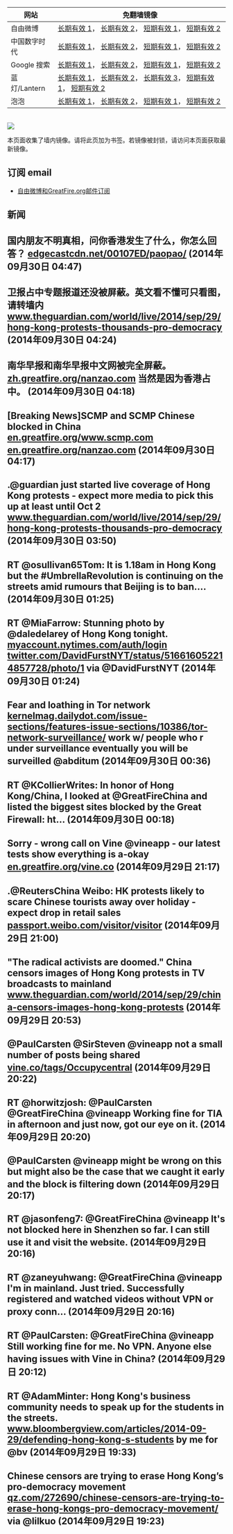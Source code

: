 <table>
    <thead>
        <tr>
            <th>网站</th>
            <th>免翻墙镜像</th>
        </tr>
    </thead>
    <tbody>    
        <tr>
            <td>自由微博</td>
            <td>            
                <a href="https://edgecastcdn.net/00107ED/freeweibo/" target="_BLANK">长期有效 1</a>，            
                <a href="https://objects.dreamhost.com/freeweibo/index.html" target="_BLANK">长期有效 2</a>，            
                <a href="https://fw3.azurewebsites.net" target="_BLANK">短期有效 1</a>，            
                <a href="https://d1stdkq55ggsv7.cloudfront.net" target="_BLANK">短期有效 2</a>
            </td>
        </tr>    
        <tr>
            <td>中国数字时代</td>
            <td>            
                <a href="https://a248.e.akamai.net/f/1/1/1/dci.download.akamai.com/35985/159415/1/c/" target="_BLANK">长期有效 1</a>，            
                <a href="https://objects.dreamhost.com/cdt/index.html" target="_BLANK">长期有效 2</a>，            
                <a href="https://1ff2d.azurewebsites.net" target="_BLANK">短期有效 1</a>，            
                <a href="https://d29jekp4emy41a.cloudfront.net" target="_BLANK">短期有效 2</a>
            </td>
        </tr>    
        <tr>
            <td>Google 搜索</td>
            <td>            
                <a href="https://edgecastcdn.net/00107ED/g/" target="_BLANK">长期有效 1</a>，            
                <a href="https://objects.dreamhost.com/goo/index.html" target="_BLANK">长期有效 2</a>，            
                <a href="https://865ba.azurewebsites.net" target="_BLANK">短期有效 1</a>，            
                <a href="https://d3vv89cvqbrqlq.cloudfront.net" target="_BLANK">短期有效 2</a>
            </td>
        </tr>    
        <tr>
            <td>蓝灯/Lantern</td>
            <td>            
                <a href="https://edgecastcdn.net/00107ED/lantern/" target="_BLANK">长期有效 1</a>，            
                <a href="https://a248.e.akamai.net/f/1/1/1/dci.download.akamai.com/35985/159415/1/l/" target="_BLANK">长期有效 2</a>，            
                <a href="https://objects.dreamhost.com/lantern/index.html" target="_BLANK">长期有效 3</a>，            
                <a href="https://c7511.azurewebsites.net" target="_BLANK">短期有效 1</a>，            
                <a href="https://dx1djqjpnvurw.cloudfront.net" target="_BLANK">短期有效 2</a>
            </td>
        </tr>    
        <tr>
            <td>泡泡</td>
            <td>            
                <a href="https://edgecastcdn.net/00107ED/paopao/" target="_BLANK">长期有效 1</a>，            
                <a href="https://objects.dreamhost.com/paopao/index.html" target="_BLANK">长期有效 2</a>，            
                <a href="https://paopao2.azurewebsites.net" target="_BLANK">短期有效 1</a>，            
                <a href="https://d19ysv8o6fv16v.cloudfront.net" target="_BLANK">短期有效 2</a>
            </td>
        </tr>
    </tbody>
</table>
<br/>
<img src="https://raw.githubusercontent.com/greatfire/z/master/logos.gif" />

本页面收集了墙内镜像。请将此页加为书签。若镜像被封锁，请访问本页面获取最新镜像。

## 订阅 email
* <a href="https://b.us7.list-manage.com/subscribe?u=854fca58782082e0cbdf204a0&id=c78949b93c">自由微博和GreatFire.org邮件订阅</a>
    
## 新闻
国内朋友不明真相，问你香港发生了什么，你怎么回答？ <a href="https://edgecastcdn.net/00107ED/paopao/?u=/article/185" target="_BLANK">edgecastcdn.net/00107ED/paopao/</a> (2014年09月30日 04:47)
 ---
卫报占中专题报道还没被屏蔽。英文看不懂可只看图，请转墙内 <a href="http://www.theguardian.com/world/live/2014/sep/29/hong-kong-protests-thousands-pro-democracy" target="_BLANK">www.theguardian.com/world/live/2014/sep/29/hong-kong-protests-thousands-pro-democracy</a> (2014年09月30日 04:24)
 ---
南华早报和南华早报中文网被完全屏蔽。 <a href="https://zh.greatfire.org/nanzao.com" target="_BLANK">zh.greatfire.org/nanzao.com</a> 当然是因为香港占中。 (2014年09月30日 04:18)
 ---
[Breaking News]SCMP and SCMP Chinese blocked in China <a href="https://en.greatfire.org/www.scmp.com" target="_BLANK">en.greatfire.org/www.scmp.com</a> <a href="https://en.greatfire.org/nanzao.com" target="_BLANK">en.greatfire.org/nanzao.com</a> (2014年09月30日 04:17)
 ---
.@guardian just started live coverage of Hong Kong protests - expect more media to pick this up at least until Oct 2 <a href="http://www.theguardian.com/world/live/2014/sep/29/hong-kong-protests-thousands-pro-democracy" target="_BLANK">www.theguardian.com/world/live/2014/sep/29/hong-kong-protests-thousands-pro-democracy</a> (2014年09月30日 03:50)
 ---
RT @osullivan65Tom: It is 1.18am in Hong Kong but the #UmbrellaRevolution is continuing on the streets amid rumours that Beijing is to ban.… (2014年09月30日 01:25)
 ---
RT @MiaFarrow: Stunning photo by @daledelarey of Hong Kong tonight. <a href="https://myaccount.nytimes.com/auth/login?URI=http%3A%2F%2Fwww.nytimes.com%2F2014%2F09%2F30%2Fworld%2Fasia%2Fhong-kong-protests.html%3Fsmid%3Dtw-share%26_r%3D5&REFUSE_COOKIE_ERROR=SHOW_ERROR" target="_BLANK">myaccount.nytimes.com/auth/login</a> <a href="https://twitter.com/DavidFurstNYT/status/516616052214857728/photo/1" target="_BLANK">twitter.com/DavidFurstNYT/status/516616052214857728/photo/1</a> via @DavidFurstNYT (2014年09月30日 01:24)
 ---
Fear and loathing in Tor network <a href="http://kernelmag.dailydot.com/issue-sections/features-issue-sections/10386/tor-network-surveillance/" target="_BLANK">kernelmag.dailydot.com/issue-sections/features-issue-sections/10386/tor-network-surveillance/</a> work w/ people who r under surveillance eventually you will be surveilled @abditum (2014年09月30日 00:36)
 ---
RT @KCollierWrites: In honor of Hong Kong/China, I looked at @GreatFireChina and listed the biggest sites blocked by the Great Firewall: ht… (2014年09月30日 00:18)
 ---
Sorry - wrong call on Vine @vineapp - our latest tests show everything is a-okay  <a href="https://en.greatfire.org/vine.co" target="_BLANK">en.greatfire.org/vine.co</a> (2014年09月29日 21:17)
 ---
.@ReutersChina Weibo: HK protests likely to scare Chinese tourists away over holiday - expect drop in retail sales <a href="http://passport.weibo.com/visitor/visitor?a=enter&url=http%3A%2F%2Fweibo.com%2F1589353923%2FBpfwXANH5%3Fmod%3Dweibotime&_rand=1412030406.7349" target="_BLANK">passport.weibo.com/visitor/visitor</a> (2014年09月29日 21:00)
 ---
"The radical activists are doomed." China censors images of Hong Kong protests in TV broadcasts to mainland <a href="http://www.theguardian.com/world/2014/sep/29/china-censors-images-hong-kong-protests?CMP=twt_gu" target="_BLANK">www.theguardian.com/world/2014/sep/29/china-censors-images-hong-kong-protests</a> (2014年09月29日 20:53)
 ---
@PaulCarsten @SirSteven @vineapp not a small number of posts being shared <a href="https://vine.co/tags/Occupycentral" target="_BLANK">vine.co/tags/Occupycentral</a> (2014年09月29日 20:22)
 ---
RT @horwitzjosh: @PaulCarsten @GreatFireChina @vineapp Working fine for TIA in afternoon and just now, got our eye on it. (2014年09月29日 20:20)
 ---
@PaulCarsten @vineapp might be wrong on this but might also be the case that we caught it early and the block is filtering down (2014年09月29日 20:17)
 ---
RT @jasonfeng7: @GreatFireChina @vineapp It's not blocked here in Shenzhen so far. I can still use it and visit the website. (2014年09月29日 20:16)
 ---
RT @zaneyuhwang: @GreatFireChina @vineapp I'm in mainland. Just tried. Successfully registered and watched videos without VPN or proxy conn… (2014年09月29日 20:16)
 ---
RT @PaulCarsten: @GreatFireChina @vineapp Still working fine for me. No VPN. Anyone else having issues with Vine in China? (2014年09月29日 20:12)
 ---
RT @AdamMinter: Hong Kong's business community needs to speak up for the students in the streets. <a href="http://www.bloombergview.com/articles/2014-09-29/defending-hong-kong-s-students" target="_BLANK">www.bloombergview.com/articles/2014-09-29/defending-hong-kong-s-students</a> by me for @bv (2014年09月29日 19:33)
 ---
Chinese censors are trying to erase Hong Kong’s pro-democracy movement <a href="http://qz.com/272690/chinese-censors-are-trying-to-erase-hong-kongs-pro-democracy-movement/" target="_BLANK">qz.com/272690/chinese-censors-are-trying-to-erase-hong-kongs-pro-democracy-movement/</a> via @lilkuo (2014年09月29日 19:23)
 ---
